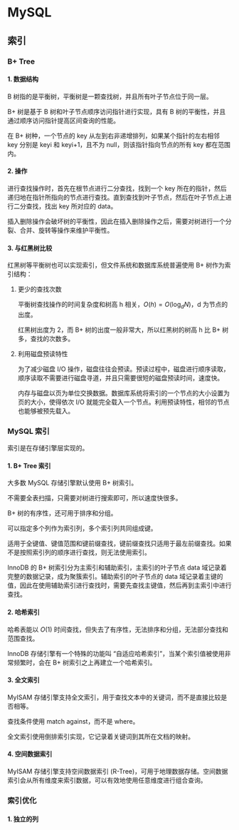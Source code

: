 # MySQL

## 索引

### B+ Tree

#### 1. 数据结构

B 树指的是平衡树，平衡树是一颗查找树，并且所有叶子节点位于同一层。

B+ 树是基于 B 树和叶子节点顺序访问指针进行实现，具有 B 树的平衡性，并且通过顺序访问指针提高区间查询的性能。

在 B+ 树种，一个节点的 key 从左到右非递增排列，如果某个指针的左右相邻 key 分别是 keyi 和 keyi+1，且不为 null，则该指针指向节点的所有 key 都在范围内。

#### 2. 操作

进行查找操作时，首先在根节点进行二分查找，找到一个 key 所在的指针，然后递归地在指针所指向的节点进行查找。直到查找到叶子节点，然后在叶子节点上进行二分查找，找出 key 所对应的 data。

插入删除操作会破坏树的平衡性，因此在插入删除操作之后，需要对树进行一个分裂、合并、旋转等操作来维护平衡性。

#### 3. 与红黑树比较

红黑树等平衡树也可以实现索引，但文件系统和数据库系统普遍使用 B+ 树作为索引结构：

1. 更少的查找次数

   平衡树查找操作的时间复杂度和树高 h 相关，$O(h) = O(\log_dN)$，d 为节点的出度。

   红黑树出度为 2，而 B+ 树的出度一般非常大，所以红黑树的树高 h 比 B+ 树多，查找的次数多。

2. 利用磁盘预读特性

   为了减少磁盘 I/O 操作，磁盘往往会预读。预读过程中，磁盘进行顺序读取，顺序读取不需要进行磁盘寻道，并且只需要很短的磁盘预读时间，速度快。

   内存与磁盘以页为单位交换数据。数据库系统将索引的一个节点的大小设置为页的大小，使得依次 I/O 就能完全载入一个节点。利用预读特性，相邻的节点也能够被预先载入。

### MySQL 索引

索引是在存储引擎层实现的。

#### 1. B+ Tree 索引

大多数 MySQL 存储引擎默认使用 B+ 树索引。

不需要全表扫描，只需要对树进行搜索即可，所以速度快很多。

B+ 树的有序性，还可用于排序和分组。

可以指定多个列作为索引列，多个索引列共同组成键。

适用于全键值、键值范围和键前缀查找，键前缀查找只适用于最左前缀查找。如果不是按照索引列的顺序进行查找，则无法使用索引。

InnoDB 的 B+ 树索引分为主索引和辅助索引，主索引的叶子节点 data 域记录着完整的数据记录，成为聚簇索引。辅助索引的叶子节点的 data 域记录着主键的值，因此在使用辅助索引进行查找时，需要先查找主键值，然后再到主索引中进行查找。

#### 2. 哈希索引

哈希表能以 $O(1)$ 时间查找，但失去了有序性，无法排序和分组，无法部分查找和范围查找。

InnoDB 存储引擎有一个特殊的功能叫 “自适应哈希索引”，当某个索引值被使用非常频繁时，会在 B+ 树索引之上再建立一个哈希索引。

#### 3. 全文索引

MyISAM 存储引擎支持全文索引，用于查找文本中的关键词，而不是直接比较是否相等。

查找条件使用 match against，而不是 where。

全文索引使用倒排索引实现，它记录着关键词到其所在文档的映射。

#### 4. 空间数据索引

MyISAM 存储引擎支持空间数据索引 (R-Tree)，可用于地理数据存储。空间数据索引会从所有维度来索引数据，可以有效地使用任意维度进行组合查询。

### 索引优化

#### 1. 独立的列

